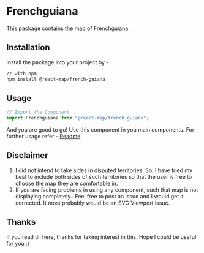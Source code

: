 # Frenchguiana
This package contains the map of Frenchguiana. 
## Installation
Install the package into your project by -
```bash
// with npm
npm install @react-map/french-guiana
```
## Usage 
```jsx
// Import the Component
import Frenchguiana from "@react-map/french-guiana";
```
And you are good to go! Use this component in you main components.
For further usage refer - [Readme](https://github.com/shubhexists/react-maps?tab=readme-ov-file#usage)
## Disclaimer 
1) I did not intend to take sides in disputed territories. So, I have tried my best to include both sides of such territories so that the user is free to choose the map they are comfortable in. 
2) If you are facing problems in using any component, such that map is not displaying completely.. Feel free to post an issue and I would get it corrected. It most probably would be an SVG Viewport issue.
## Thanks 
If you read till here, thanks for taking interest in this. Hope I could be useful for you :)